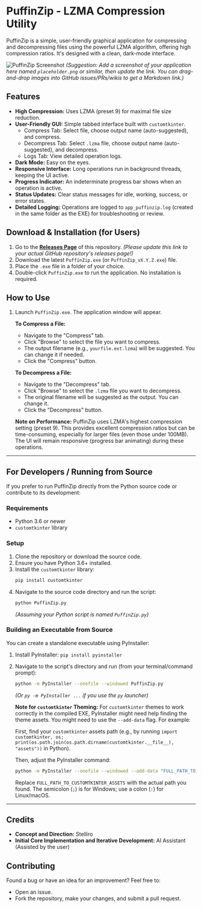 # PuffinZip - LZMA Compression Utility

PuffinZip is a simple, user-friendly graphical application for compressing and decompressing files using the powerful LZMA algorithm, offering high compression ratios. It's designed with a clean, dark-mode interface.

![PuffinZip Screenshot](placeholder.png) 
*(Suggestion: Add a screenshot of your application here named `placeholder.png` or similar, then update the link. You can drag-and-drop images into GitHub issues/PRs/wikis to get a Markdown link.)*

## Features

*   **High Compression:** Uses LZMA (preset 9) for maximal file size reduction.
*   **User-Friendly GUI:** Simple tabbed interface built with `customtkinter`.
    *   Compress Tab: Select file, choose output name (auto-suggested), and compress.
    *   Decompress Tab: Select `.lzma` file, choose output name (auto-suggested), and decompress.
    *   Logs Tab: View detailed operation logs.
*   **Dark Mode:** Easy on the eyes.
*   **Responsive Interface:** Long operations run in background threads, keeping the UI active.
*   **Progress Indicator:** An indeterminate progress bar shows when an operation is active.
*   **Status Updates:** Clear status messages for idle, working, success, or error states.
*   **Detailed Logging:** Operations are logged to `app_puffinzip.log` (created in the same folder as the EXE) for troubleshooting or review.

## Download & Installation (for Users)

1.  Go to the [**Releases Page**](https://github.com/YOUR_USERNAME/YOUR_REPOSITORY_NAME/releases) of this repository. 
    *(Please update this link to your actual GitHub repository's releases page!)*
2.  Download the latest `PuffinZip.exe` (or `PuffinZip_vX.Y.Z.exe`) file.
3.  Place the `.exe` file in a folder of your choice.
4.  Double-click `PuffinZip.exe` to run the application. No installation is required.

## How to Use

1.  Launch `PuffinZip.exe`. The application window will appear.

    **To Compress a File:**
    *   Navigate to the "Compress" tab.
    *   Click "Browse" to select the file you want to compress.
    *   The output filename (e.g., `yourfile.ext.lzma`) will be suggested. You can change it if needed.
    *   Click the "Compress" button.

    **To Decompress a File:**
    *   Navigate to the "Decompress" tab.
    *   Click "Browse" to select the `.lzma` file you want to decompress.
    *   The original filename will be suggested as the output. You can change it.
    *   Click the "Decompress" button.

    **Note on Performance:** PuffinZip uses LZMA's highest compression setting (preset 9). This provides excellent compression ratios but can be time-consuming, especially for larger files (even those under 100MB). The UI will remain responsive (progress bar animating) during these operations.

---

## For Developers / Running from Source

If you prefer to run PuffinZip directly from the Python source code or contribute to its development:

### Requirements

*   Python 3.6 or newer
*   `customtkinter` library

### Setup

1.  Clone the repository or download the source code.
2.  Ensure you have Python 3.6+ installed.
3.  Install the `customtkinter` library:
    ```bash
    pip install customtkinter
    ```
4.  Navigate to the source code directory and run the script:
    ```bash
    python PuffinZip.py
    ```
    *(Assuming your Python script is named `PuffinZip.py`)*

### Building an Executable from Source

You can create a standalone executable using PyInstaller:

1.  Install PyInstaller: `pip install pyinstaller`
2.  Navigate to the script's directory and run (from your terminal/command prompt):
    ```bash
    python -m PyInstaller --onefile --windowed PuffinZip.py
    ```
    *(Or `py -m PyInstaller ...` if you use the `py` launcher)*
    
    **Note for `customtkinter` Theming:** For `customtkinter` themes to work correctly in the compiled EXE, PyInstaller might need help finding the theme assets. You might need to use the `--add-data` flag. For example:
    
    First, find your `customtkinter` assets path (e.g., by running `import customtkinter, os; print(os.path.join(os.path.dirname(customtkinter.__file__), "assets"))` in Python).
    
    Then, adjust the PyInstaller command:
    ```bash
    python -m PyInstaller --onefile --windowed --add-data "FULL_PATH_TO_CUSTOMTKINTER_ASSETS;customtkinter/assets" PuffinZip.py
    ```
    Replace `FULL_PATH_TO_CUSTOMTKINTER_ASSETS` with the actual path you found. The semicolon (`;`) is for Windows; use a colon (`:`) for Linux/macOS.

---

## Credits

*   **Concept and Direction:** Stelliro
*   **Initial Core Implementation and Iterative Development:** AI Assistant (Assisted by the user)

## Contributing

Found a bug or have an idea for an improvement? Feel free to:
*   Open an issue.
*   Fork the repository, make your changes, and submit a pull request.
